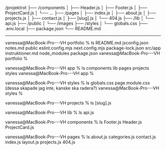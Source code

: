 /projektrot
├── /components
│   ├── Header.js
│   ├── Footer.js
│   ├── ProjectCard.js
│   └── ...
├── /pages
│   ├── index.js
│   ├── about.js
│   ├── projects.js
│   ├── contact.js
│   ├── [slug].js
│   └── 404.js
├── /lib
│   └── api.js
├── /public
│   └── /images
├── /styles
│   └── globals.css
├── .env.local
├── package.json
└── README.md
_______________

vanessa@MacBook-Pro---VH portfolio % ls
README.md               jsconfig.json           notes.md                public
eslint.config.mjs       next.config.mjs         package-lock.json       src/app
instruktioner.md        node_modules            package.json
vanessa@MacBook-Pro---VH portfolio %

vanessa@MacBook-Pro---VH app % ls
components      lib             pages           projects        styles
vanessa@MacBook-Pro---VH app %

vanessa@MacBook-Pro---VH styles % ls
globals.css     page.module.css (dessa skapade jag inte, kanske ska radera?)
vanessa@MacBook-Pro---VH styles %

vanessa@MacBook-Pro---VH projects % ls
[slug].js

vanessa@MacBook-Pro---VH lib % ls
api.js

vanessa@MacBook-Pro---VH components % ls
Footer.js       Header.js       ProjectCard.js

vanessa@MacBook-Pro---VH pages % ls
about.js        categories.js   contact.js      index.js        layout.js       projects.js
404.js
